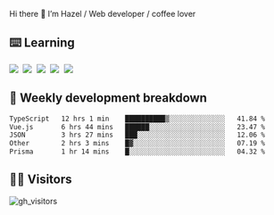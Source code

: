 
Hi there 👋 I’m Hazel / Web developer / coffee lover

## ⌨️ Learning

<samp>
 <a href="https://github.com/vuejs/core"><img src="https://api.iconify.design/logos:vue.svg" /></a>
  <a href="https://github.com/vuejs/core"><img src="https://api.iconify.design/logos:react.svg" /></a>
  <a href="https://github.com/vitejs/vite"><img src="https://api.iconify.design/logos:vitejs.svg" /></a>
  <a href="https://github.com/microsoft/TypeScript"><img src="https://api.iconify.design/logos:typescript-icon.svg" /></a> 
  <a href="https://github.com/unocss/unocss"><img src="https://api.iconify.design/logos:unocss.svg" /></a>
  

</samp>


## 🦀 Weekly development breakdown

<!--START_SECTION:waka-->

```txt
TypeScript   12 hrs 1 min    ██████████▒░░░░░░░░░░░░░░   41.84 %
Vue.js       6 hrs 44 mins   ██████░░░░░░░░░░░░░░░░░░░   23.47 %
JSON         3 hrs 27 mins   ███░░░░░░░░░░░░░░░░░░░░░░   12.06 %
Other        2 hrs 3 mins    █▓░░░░░░░░░░░░░░░░░░░░░░░   07.19 %
Prisma       1 hr 14 mins    █░░░░░░░░░░░░░░░░░░░░░░░░   04.32 %
```

<!--END_SECTION:waka-->
## 👬🏻 Visitors

![gh_visitors](https://profile-counter.glitch.me/Hazel-Lin/count.svg)

